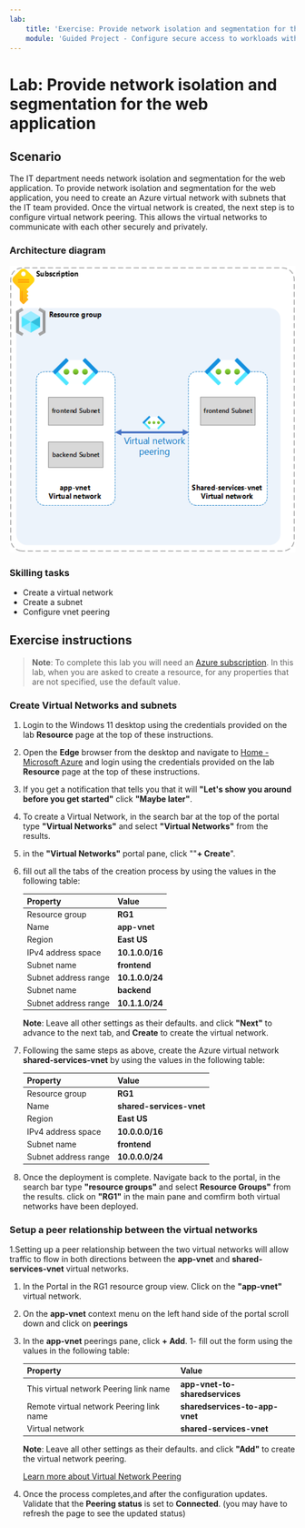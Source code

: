 ```yaml
---
lab:
    title: 'Exercise: Provide network isolation and segmentation for the web application'
    module: 'Guided Project - Configure secure access to workloads with Azure virtual networking services'
---
```


# Lab: Provide network isolation and segmentation for the web application


## Scenario

The IT department needs network isolation and segmentation for the web application. To provide network isolation and segmentation for the web application, you need to create an Azure virtual network with subnets that the IT team provided. Once the virtual network is created, the next step is to configure virtual network peering. This allows the virtual networks to communicate with each other securely and privately.



### Architecture diagram

![Diagram that shows two virtual networks that are peered.](../Media/task-1.png)

### Skilling tasks
- Create a virtual network
- Create a subnet
- Configure vnet peering

## Exercise instructions


>**Note**: To complete this lab you will need an [Azure subscription](https://azure.microsoft.com/free/).
> In this lab, when you are asked to create a resource, for any properties that are not specified, use the default value.
### Create Virtual Networks and subnets

1. Login to the Windows 11 desktop using the credentials provided on the lab **Resource** page at the top of these instructions.
1. Open the **Edge** browser from the desktop and navigate to <a href="https://portal.azure.com/#home">Home - Microsoft Azure</a> and login using the credentials provided on the lab **Resource** page at the top of these instructions.
1. If you get a notification that tells you that it will **"Let's show you around before you get started"** click **"Maybe later"**.
1. To create a Virtual Network, in the search bar at the top of the portal type **"Virtual Networks"** and select **"Virtual Networks"** from the results.
1. in the **"Virtual Networks"** portal pane, click ""**+ Create**".
1. fill out all the tabs of the creation process by using the values in the following table:


    | Property | Value    |
    |:---------|:---------|
    |Resource group|**RG1**|
    |Name|	**app-vnet**|
    |Region| **East US**|
    |IPv4 address space|	**10.1.0.0/16**|
    |Subnet name|	**frontend**|
    |Subnet address range|	**10.1.0.0/24**|
    |Subnet name|	**backend**|
    |Subnet address range|	**10.1.1.0/24**|


    **Note**: Leave all other settings as their defaults. and click **"Next"** to advance to the next tab, and **Create** to create the virtual network.
1. Following the same steps as above, create the Azure virtual network **shared-services-vnet** by using the values in the following table:

    | Property | Value    |
    |:---------|:---------|
    |Resource group|**RG1**|
    |Name|	**shared-services-vnet**|
    |Region| **East US**|
    |IPv4 address space|	**10.0.0.0/16**|
    |Subnet name|	**frontend**|
    |Subnet address range|	**10.0.0.0/24**| 


1. Once the deployment is complete. Navigate back to the portal, in the search bar type **"resource groups"** and select **Resource Groups"** from the results.  click on **"RG1"** in the main pane and comfirm both virtual networks have been deployed.

### Setup a peer relationship between the virtual networks

1.Setting up a peer relationship between the two virtual networks will allow traffic to flow in both directions between the **app-vnet** and **shared-services-vnet** virtual networks.
1. In the Portal in the RG1 resource group view. Click on the **"app-vnet"** virtual network.
1. On the **app-vnet** context menu on the left hand side of the portal scroll down and click on **peerings**
1. In the **app-vnet** peerings pane, click **+ Add**.
1- fill out the form using the values in the following table: 

    | Property | Value    | 
    |:---------|:---------|
    |This virtual network Peering link name|**app-vnet-to-sharedservices**|
    |Remote virtual network Peering link name | **sharedservices-to-app-vnet**|
    |Virtual network| **shared-services-vnet**|

    **Note**: Leave all other settings as their defaults. and click **"Add"** to create the virtual network peering.

    [Learn more about Virtual Network Peering](https://learn.microsoft.com/azure/virtual-network/virtual-network-manage-peering?tabs=peering-portal)


1. Once the process completes,and after the configuration updates. Validate that the **Peering status** is set to **Connected**. (you may have to refresh the page to see the updated status)

